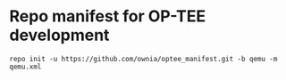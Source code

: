 # Repo manifest for OP-TEE development

`repo init -u https://github.com/ownia/optee_manifest.git -b qemu -m qemu.xml`
